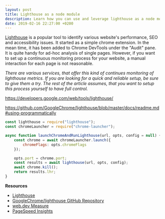 ```yaml
---
layout: post
title: Lighthouse as a node module
description: Learn how you can use and leverage lighthouse as a node module
date: 2019-02-16 22:27:00 +0200
---
```


[Lighthouse](https://developers.google.com/web/tools/lighthouse/) is a popular tool to identify various website's performance, SEO and accessibility issues. It started as a simple chrome extension. In the mean time, it has been added to Chrome DevTools under the "Audit" pane. It is quite handy for ad-hoc analysis of single pages. However, if you want to set up a continuous monitoring process for your website, a manual interaction for each page is not reasonable.

*There are various services, that offer this kind of continues monitoring of lighthouse metrics. If you are looking for a quick and reliable setup, be sure to give them a try. The rest of the article assumes, that you want to setup this process yourself to have full control.*

https://developers.google.com/web/tools/lighthouse/

https://github.com/GoogleChrome/lighthouse/blob/master/docs/readme.md#using-programmatically

```js
const lighthouse = require("lighthouse");
const chromeLauncher = require("chrome-launcher");

async function launchChromeAndRunLighthouse(url, opts, config = null) {
    const chrome = await chromeLauncher.launch({
        chromeFlags: opts.chromeFlags
    });

    opts.port = chrome.port;
    const results = await lighthouse(url, opts, config);
    await chrome.kill();
    return results.lhr;
}
```

**Resources**
* [Lighthouse](https://developers.google.com/web/tools/lighthouse/)
* [GoogleChrome/lighthouse GitHub Repository](https://github.com/GoogleChrome/lighthouse/blob/master/docs/readme.md#using-programmatically)
* [web.dev Measure](https://web.dev/measure)
* [PageSpeed Insights](https://developers.google.com/speed/pagespeed/insights/)